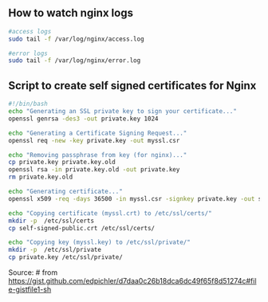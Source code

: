 
## How to watch nginx logs
``` bash
#access logs
sudo tail -f /var/log/nginx/access.log

#error logs
sudo tail -f /var/log/nginx/error.log
```

## Script to create self signed certificates for Nginx

``` zsh
#!/bin/bash
echo "Generating an SSL private key to sign your certificate..."
openssl genrsa -des3 -out private.key 1024

echo "Generating a Certificate Signing Request..."
openssl req -new -key private.key -out myssl.csr

echo "Removing passphrase from key (for nginx)..."
cp private.key private.key.old
openssl rsa -in private.key.old -out private.key
rm private.key.old

echo "Generating certificate..."
openssl x509 -req -days 36500 -in myssl.csr -signkey private.key -out self-signed-public.crt

echo "Copying certificate (myssl.crt) to /etc/ssl/certs/"
mkdir -p  /etc/ssl/certs
cp self-signed-public.crt /etc/ssl/certs/

echo "Copying key (myssl.key) to /etc/ssl/private/"
mkdir -p  /etc/ssl/private
cp private.key /etc/ssl/private/
```
Source: # from https://gist.github.com/edpichler/d7daa0c26b18dca6dc49f65f8d51274c#file-gistfile1-sh